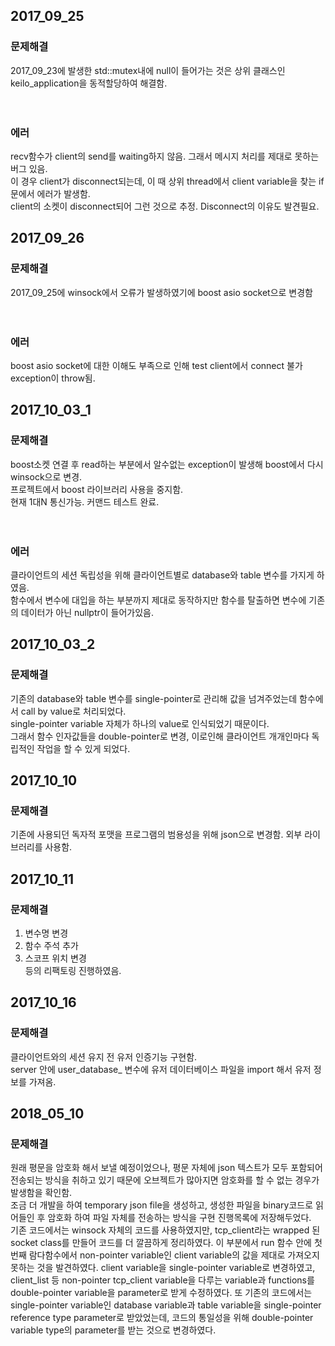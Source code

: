 ## 2017_09_25

### 문제해결

2017_09_23에 발생한 std::mutex내에 null이 들어가는 것은 상위 클래스인 keilo_application을 동적할당하여 해결함.<br/>
<br/><br/>
### 에러

recv함수가 client의 send를 waiting하지 않음. 그래서 메시지 처리를 제대로 못하는 버그 있음.<br/>
이 경우 client가 disconnect되는데, 이 때 상위 thread에서 client variable을 찾는 if문에서 에러가 발생함.<br/>
client의 소켓이 disconnect되어 그런 것으로 추정. Disconnect의 이유도 발견필요.<br/>

## 2017_09_26

### 문제해결
2017_09_25에 winsock에서 오류가 발생하였기에 boost asio socket으로 변경함<br/>
<br/><br/>

### 에러
boost asio socket에 대한 이해도 부족으로 인해 test client에서 connect 불가 exception이 throw됨.<br/>

## 2017_10_03_1

### 문제해결
boost소켓 연결 후 read하는 부분에서 알수없는 exception이 발생해 boost에서 다시 winsock으로 변경.<br/>
프로젝트에서 boost 라이브러리 사용을 중지함.<br/>
현재 1대N 통신가능. 커맨드 테스트 완료.<br/>
<br/><br/>

### 에러
클라이언트의 세션 독립성을 위해 클라이언트별로 database와 table 변수를 가지게 하였음.<br/>
함수에서 변수에 대입을 하는 부분까지 제대로 동작하지만 함수를 탈출하면 변수에 기존의 데이터가 아닌 nullptr이 들어가있음.

## 2017_10_03_2

### 문제해결
기존의 database와 table 변수를 single-pointer로 관리해 값을 넘겨주었는데 함수에서 call by value로 처리되었다.<br/>
single-pointer variable 자체가 하나의 value로 인식되었기 때문이다.<br/>
그래서 함수 인자값들을 double-pointer로 변경, 이로인해 클라이언트 개개인마다 독립적인 작업을 할 수 있게 되었다.<br/>

## 2017_10_10

### 문제해결
기존에 사용되던 독자적 포맷을 프로그램의 범용성을 위해 json으로 변경함. 외부 라이브러리를 사용함.
 
## 2017_10_11
### 문제해결
1. 변수명 변경<br/>
2. 함수 주석 추가<br/>
3. 스코프 위치 변경<br/>
등의 리팩토링 진행하였음.

## 2017_10_16
### 문제해결
클라이언트와의 세션 유지 전 유저 인증기능 구현함. <br/>
server 안에 user_database_ 변수에 유저 데이터베이스 파일을 import 해서 유저 정보를 가져옴. <br/>

## 2018_05_10
### 문제해결
원래 평문을 암호화 해서 보낼 예정이었으나, 평문 자체에 json 텍스트가 모두 포함되어 전송되는 방식을 취하고 있기 때문에 오브젝트가 많아지면 암호화를 할 수 없는 경우가 발생함을 확인함.<br/>
조금 더 개발을 하여 temporary json file을 생성하고, 생성한 파일을 binary코드로 읽어들인 후 암호화 하여 파일 자체를 전송하는 방식을 구현 진행목록에 저장해두었다.<br/>
기존 코드에서는 winsock 자체의 코드를 사용하였지만, tcp_client라는 wrapped 된 socket class를 만들어 코드를 더 깔끔하게 정리하였다. 이 부분에서 run 함수 안에 첫번째 람다함수에서 non-pointer variable인 client variable의 값을 제대로 가져오지 못하는 것을 발견하였다. client variable을 single-pointer variable로 변경하였고, client_list 등 non-pointer tcp_client variable을 다루는 variable과 functions를 double-pointer variable을 parameter로 받게 수정하였다. 또 기존의 코드에서는 single-pointer variable인 database variable과 table variable을 single-pointer reference type parameter로 받았었는데, 코드의 통일성을 위해 double-pointer variable type의 parameter를 받는 것으로 변경하였다.